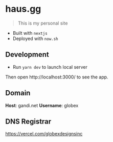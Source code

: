# haus.gg

> This is my personal site

- Built with `nextjs`
- Deployed with `now.sh`

## Development

- Run `yarn dev` to launch local server

Then open http://localhost:3000/ to see the app.

## Domain

**Host**: gandi.net
**Username**: globex

## DNS Registrar

https://vercel.com/globexdesignsinc